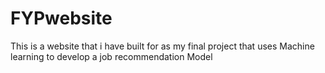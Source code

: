 # FYPwebsite
This is a website that i have built for as my final project that uses Machine learning to develop a job recommendation Model
